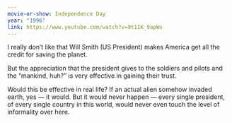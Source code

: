 ```yaml
---
movie-or-show: Independence Day
year: "1996"
link: https://www.youtube.com/watch?v=9t1IK_9apWs
---
```


I really don’t like that Will Smith (US President) makes America get all the credit for saving the planet.

But the appreciation that the president gives to the soldiers and pilots and the “mankind, huh?” is very effective in gaining their trust.

Would this be effective in real life? If an actual alien somehow invaded earth, yes — it would. But it would never happen — every single president, of every single country in this world, would never even touch the level of informality over here.